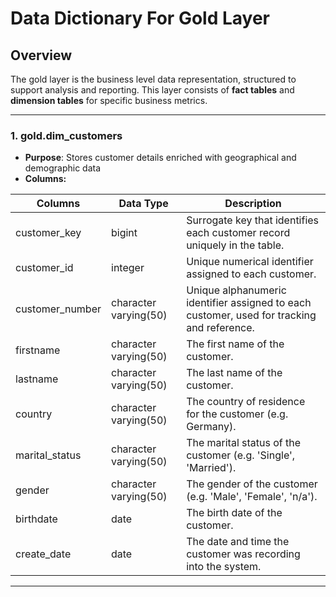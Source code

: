 # Data Dictionary For Gold Layer

## Overview
The gold layer is the business level data representation, structured to support analysis and reporting. This layer consists of **fact tables** and **dimension tables** for specific business metrics.

---

### 1. **gold.dim_customers**
- **Purpose**: Stores customer details enriched with geographical and demographic data
- **Columns:**

| Columns         | Data Type             | Description                                                                                |
------------------|-----------------------|--------------------------------------------------------------------------------------------|
| customer_key    | bigint                | Surrogate key that identifies each customer record uniquely in the table.                  |
| customer_id     | integer               | Unique numerical identifier assigned to each customer.                                     |
| customer_number | character varying(50) | Unique alphanumeric identifier assigned to each customer, used for tracking and reference. |
| firstname       | character varying(50) | The first name of the customer.                                                            |
| lastname        | character varying(50) | The last name of the customer.                                                             |
| country         | character varying(50) | The country of residence for the customer (e.g. Germany).                                  |
| marital_status  | character varying(50) | The marital status of the customer (e.g. 'Single', 'Married').                             |
| gender          | character varying(50) | The gender of the customer (e.g. 'Male', 'Female', 'n/a').                                 |
| birthdate       | date                  | The birth date of the customer.                                                            |
| create_date     | date                  | The date and time the customer was recording into the system.                              |

---
